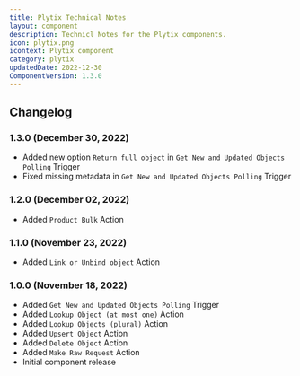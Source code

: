 ```yaml
---
title: Plytix Technical Notes
layout: component
description: Technicl Notes for the Plytix components.
icon: plytix.png
icontext: Plytix component
category: plytix
updatedDate: 2022-12-30
ComponentVersion: 1.3.0
---
```


## Changelog

### 1.3.0 (December 30, 2022)

* Added new option `Return full object` in `Get New and Updated Objects Polling` Trigger
* Fixed missing metadata in `Get New and Updated Objects Polling` Trigger

### 1.2.0 (December 02, 2022)

* Added `Product Bulk` Action

### 1.1.0 (November 23, 2022)

* Added `Link or Unbind object` Action

### 1.0.0 (November 18, 2022)

* Added `Get New and Updated Objects Polling` Trigger
* Added `Lookup Object (at most one)` Action
* Added `Lookup Objects (plural)` Action
* Added `Upsert Object` Action
* Added `Delete Object` Action
* Added `Make Raw Request` Action
* Initial component release
